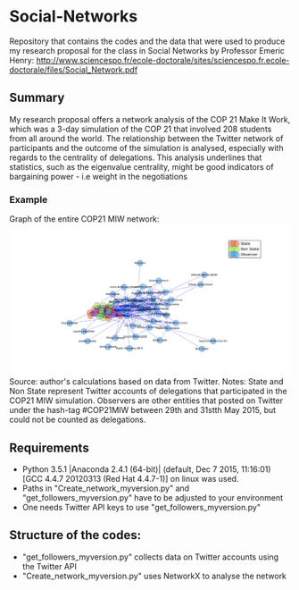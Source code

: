 # Social-Networks
Repository that contains the codes and the data that were used to produce my research proposal for the class in Social Networks by Professor Emeric Henry: http://www.sciencespo.fr/ecole-doctorale/sites/sciencespo.fr.ecole-doctorale/files/Social_Network.pdf

## Summary
My research proposal offers a network analysis of the COP 21 Make It Work, which was a 3-day simulation of the COP 21 that involved 208 students from all around the world. The relationship between the Twitter network of participants and the outcome of the simulation is analysed, especially with regards to the centrality of delegations. This analysis underlines that statistics, such as the eigenvalue centrality, might be good indicators of bargaining power - i.e weight in the negotiations

### Example
Graph of the entire COP21 MIW network:
![GitHub Logo](https://github.com/JulianPasc/Social-Networks/blob/master/figures/plot_entire_network.png)
Source: author's calculations based on data from Twitter. Notes: State and Non State represent Twitter accounts of delegations that participated in the COP21 MIW simulation. Observers are other entities that posted on Twitter under the hash-tag #COP21MIW between 29th and 31stth May 2015, but could not be counted as delegations. 

## Requirements
- Python 3.5.1 |Anaconda 2.4.1 (64-bit)| (default, Dec 7 2015, 11:16:01) [GCC 4.4.7 20120313 (Red Hat 4.4.7-1)] on linux was used. 
- Paths in "Create_network_myversion.py" and "get_followers_myversion.py" have to be adjusted to your environment
- One needs Twitter API keys to use "get_followers_myversion.py"

## Structure of the codes:
- "get_followers_myversion.py" collects data on Twitter accounts using the Twitter API
- "Create_network_myversion.py" uses NetworkX to analyse the network
